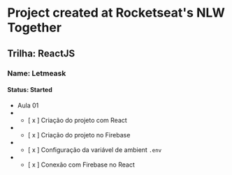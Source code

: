 # Project created at Rocketseat's NLW Together

## Trilha: ReactJS

### Name: Letmeask

#### Status: Started

- Aula 01
- - [ x ] Criação do projeto com React
- - [ x ] Criação do projeto no Firebase
- - [ x ] Configuração da variável de ambient `.env`
- - [ x ] Conexão com Firebase no React
